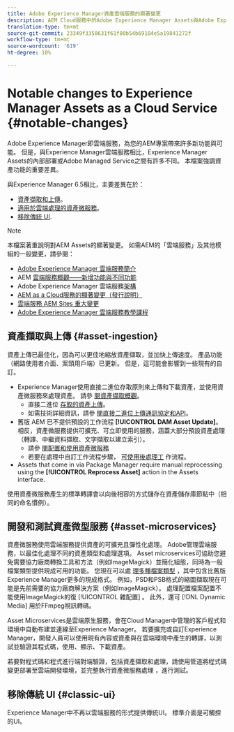 ```yaml
---
title: Adobe Experience Manager資產雲端服務的顯著變更
description: AEM Cloud服務中的Adobe Experience Manager Assets與Adobe Experience Manager 6.5相比有顯著變更。
translation-type: tm+mt
source-git-commit: 23349f3350631f61f80b54b69104e5a19841272f
workflow-type: tm+mt
source-wordcount: '619'
ht-degree: 10%

---
```



# Notable changes to Experience Manager Assets as a Cloud Service {#notable-changes}

Adobe Experience Manager即雲端服務，為您的AEM專案帶來許多新功能與可能。 但是，與Experience Manager雲端服務相比，Experience Manager Assets的內部部署或Adobe Managed Service之間有許多不同。 本檔案強調資產功能的重要差異。

與Experience Manager 6.5相比，主要差異在於：

* [資產擷取和上傳](#asset-ingestion)。
* [適用於雲端處理的資產微服務](#asset-microservices)。
* [移除傳統 UI](#classic-ui).

>[!NOTE]
>
>本檔案著重說明對AEM Assets的顯著變更。 如需AEM的「雲端服務」及其他模組的一般變更，請參閱：
>
>* [Adobe Experience Manager 雲端服務簡介](/help/overview/introduction.md)
>* AEM [雲端服務概觀——新增功能與不同功能](/help/overview/what-is-new-and-different.md)
>* Adobe Experience Manager 雲端服務[架構](/help/core-concepts/architecture.md)
>* [AEM as a Cloud服務的顯著變更（發行說明）](/help/release-notes/aem-cloud-changes.md)
>* [ 雲端服務 AEM Sites 重大變更](/help/sites-cloud/sites-cloud-changes.md)
>* [Adobe Experience Manager 雲端服務教學課程](https://docs.adobe.com/content/help/en/experience-manager-learn/cloud-service/overview.html)


## 資產擷取與上傳 {#asset-ingestion}

資產上傳已最佳化，因為可以更佳地縮放資產擷取，並加快上傳速度。 產品功能（網路使用者介面、案頭用戶端）已更新。 但是，這可能會影響到一些現有的自訂。

* Experience Manager使用直接二進位存取原則來上傳和下載資產，並使用資產微服務來處理資產。 請參 [閱資產擷取概觀](/help/assets/asset-microservices-overview.md)。
   * 直接二進位 [存取的資產上傳](/help/assets/asset-microservices-overview.md#asset-upload-with-direct-binary-access)。
   * 如需技術詳細資訊，請參 [閱直接二進位上傳通訊協定和API](/help/assets/developer-reference-material-apis.md#overview-binary-upload)。
* 舊版 AEM 已不提供預設的工作流程 **[!UICONTROL DAM Asset Update]**。相反，資產微服務提供可擴充、可立即使用的服務，涵蓋大部分預設資產處理（轉譯、中繼資料擷取、文字擷取以建立索引）。
   * 請參 [閱配置和使用資產微服務](/help/assets/asset-microservices-configure-and-use.md)
   * 若要在處理中自訂工作流程步驟， [可使用後處理工](/help/assets/asset-microservices-configure-and-use.md#post-processing-workflows) 作流程。
* Assets that come in via Package Manager require manual reprocessing using the **[!UICONTROL Reprocess Asset]** action in the Assets interface.

使用資產微服務產生的標準轉譯會以向後相容的方式儲存在資產儲存庫節點中（相同的命名慣例）。

## 開發和測試資產微型服務 {#asset-microservices}

資產微服務使用雲端服務提供資產的可擴充且彈性化處理。 Adobe管理雲端服務，以最佳化處理不同的資產類型和處理選項。 Asset microservices可協助您避免需要協力廠商轉換工具和方法（例如ImageMagick）並簡化組態，同時為一般檔案類型提供現成可用的功能。 您現在可以處 [理多種檔案類型](/help/assets/file-format-support.md) ，其中包含比舊版Experience Manager更多的現成格式。 例如，PSD和PSB格式的縮圖擷取現在可能是先前需要的協力廠商解決方案（例如ImageMagick）。 處理配置檔案配置不能使用ImageMagick的復 [!UICONTROL 雜配置] 。 此外，還可 [!DNL Dynamic Media] 用於FFmpeg視訊轉碼。

Asset Microservices是雲端原生服務，會在Cloud Manager中管理的客戶程式和環境中自動布建並連線至Experience Manager。 若要擴充或自訂Experience Manager，開發人員可以使用現有內容或資產與在雲端環境中產生的轉譯，以測試並驗證其程式碼，使用、顯示、下載資產。

若要對程式碼和程式進行端對端驗證，包括資產擷取和處理，請使用管道將程式碼變更部署至雲端開發環境，並完整執行資產微服務處理 [](/help/implementing/cloud-manager/configure-pipeline.md) ，進行測試。

## 移除傳統 UI {#classic-ui}

Experience Manager中不再以雲端服務的形式提供傳統UI。 標準介面是可觸控的UI。

